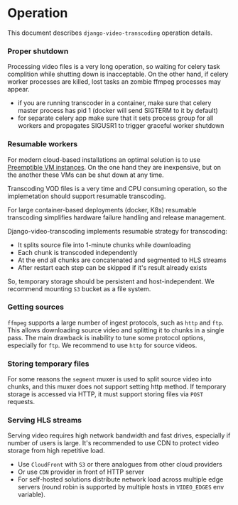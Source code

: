 Operation
=========

This document describes `django-video-transcoding` operation details.

### Proper shutdown

Processing video files is a very long operation, so waiting for celery task
complition while shutting down is inacceptable. On the other hand, if celery
worker processes are killed, lost tasks an zombie ffmpeg processes may appear.

* if you are running transcoder in a container, make sure that celery master 
  process has pid 1 (docker will send SIGTERM to it by default)
* for separate celery app make sure that it sets process group for all workers
  and propagates SIGUSR1 to trigger graceful worker shutdown

### Resumable workers

For modern cloud-based installations an optimal solution is to use 
[Preemptible VM instances](https://cloud.google.com/compute/docs/instances/preemptible).
On the one hand they are inexpensive, but on the another these VMs can be 
shut down at any time.

Transcoding VOD files is a very time and CPU consuming operation, 
so the implemetation should support resumable transcoding.

For large container-based deployments (docker, K8s) resumable transcoding 
simplifies hardware failure handling and release management.

Django-video-transcoding implements resumable strategy for transcoding:

* It splits source file into 1-minute chunks while downloading
* Each chunk is transcoded independently
* At the end all chunks are concatenated and segmented to HLS streams
* After restart each step can be skipped if it's result already exists

So, temporary storage should be persistent and host-independent. We recommend
mounting `S3` bucket as a file system.

### Getting sources

`ffmpeg` supports a large number of ingest protocols, such as `http` and `ftp`.
This allows downloading source video and splitting it to chunks in a single pass.
The main drawback is inability to tune some protocol options, especially for
`ftp`. We recommend to use `http` for source videos.

### Storing temporary files

For some reasons the `segment` muxer is used to split source video into chunks,
and this muxer does not support setting http method. If temporary storage
is accessed via HTTP, it must support storing files via `POST` requests.

### Serving HLS streams

Serving video requires high network bandwidth and fast drives, 
especially if number of users is large. It's recommended to use CDN to protect
video storage from high repetitive load. 

* Use `CloudFront` with `S3` or there analogues from other cloud providers
* Or use `CDN` provider in front of HTTP server
* For self-hosted solutions distribute network load across multiple edge servers
  (round robin is supported by multiple hosts in `VIDEO_EDGES` env variable).
